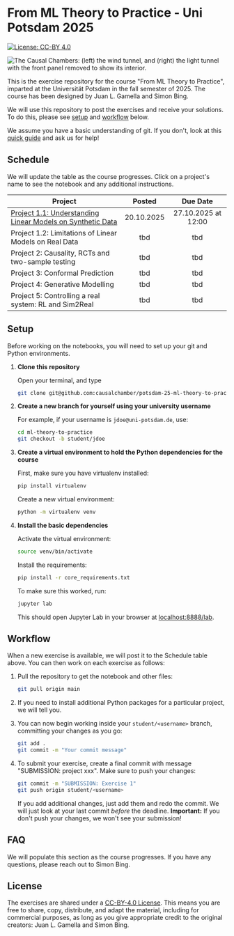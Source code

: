 # From ML Theory to Practice - Uni Potsdam 2025

[![License: CC-BY 4.0](https://img.shields.io/static/v1.svg?logo=creativecommons&logoColor=white&label=License&message=CC-BY%204.0&color=yellow)](https://creativecommons.org/licenses/by/4.0/)

![The Causal Chambers: (left) the wind tunnel, and (right) the light tunnel with the front panel removed to show its interior.](https://causalchamber.s3.eu-central-1.amazonaws.com/downloadables/the_chambers.jpg)

This is the exercise repository for the course "From ML Theory to Practice", imparted at the Universität Potsdam in the fall semester of 2025. The course has been designed by Juan L. Gamella and Simon Bing.

We will use this repository to post the exercises and receive your solutions. To do this, please see [setup](#setup) and [workflow](#workflow) below.

We assume you have a basic understanding of git. If you don't, look at this [quick guide](https://rogerdudler.github.io/git-guide/) and ask us for help!

## Schedule

We will update the table as the course progresses. Click on a project's name to see the notebook and any additional instructions.

| Project                                                                   | Posted     | Due Date            |
|---------------------------------------------------------------------------|:------------:|:---------------------:|
| [Project 1.1: Understanding Linear Models on Synthetic Data](project_11/) | 20.10.2025 | 27.10.2025 at 12:00 |
| Project 1.2: Limitations of Linear Models on Real Data                | tbd        | tbd                 |
| Project 2: Causality, RCTs and two-sample testing                     | tbd        | tbd                 |
| Project 3: Conformal Prediction                                       | tbd        | tbd                 |
| Project 4: Generative Modelling                                       | tbd        | tbd                 |
| Project 5: Controlling a real system: RL and Sim2Real                 | tbd        | tbd                 |


## Setup

Before working on the notebooks, you will need to set up your git and Python environments.

1. **Clone this repository**

    Open your terminal, and type
   ```bash
   git clone git@github.com:causalchamber/potsdam-25-ml-theory-to-practice
   ```

2. **Create a new branch for yourself using your university username**

    For example, if your username is `jdoe@uni-potsdam.de`, use:
   ```bash
   cd ml-theory-to-practice
   git checkout -b student/jdoe
   ```

4. **Create a virtual environment to hold the Python dependencies for the course**

   First, make sure you have virtualenv installed:
   ```bash
   pip install virtualenv
   ```
   
   Create a new virtual environment:
   ```bash
   python -m virtualenv venv
   ```

5. **Install the basic dependencies**
   
   Activate the virtual environment:
   ```bash
   source venv/bin/activate
   ```
   
   Install the requirements:
   ```bash
   pip install -r core_requirements.txt
   ```
   
   To make sure this worked, run:
   ```bash
   jupyter lab
   ```
   This should open Jupyter Lab in your browser at [localhost:8888/lab](http://localhost:8888/lab).

## Workflow

When a new exercise is available, we will post it to the Schedule table above. You can then work on each exercise as follows:

1. Pull the repository to get the notebook and other files:
   ```bash
   git pull origin main
   ```

2. If you need to install additional Python packages for a particular project, we will tell you.

3. You can now begin working inside your `student/<username>` branch, committing your changes as you go:
   ```bash
   git add .
   git commit -m "Your commit message"
   ```

4. To submit your exercise, create a final commit with message "SUBMISSION: project xxx". Make sure to push your changes:
   ```bash
   git commit -m "SUBMISSION: Exercise 1"
   git push origin student/<username>
   ```
   If you add additional changes, just add them and redo the commit. We will just look at your last commit _before_ the deadline.
   **Important:** If you don't push your changes, we won't see your submission!

## FAQ

We will populate this section as the course progresses. If you have any questions, please reach out to Simon Bing.


## License

The exercises are shared under a [CC-BY-4.0 License](https://creativecommons.org/licenses/by/4.0/). This means you are free to share, copy, distribute, and adapt the material, including for commercial purposes, as long as you give appropriate credit to the original creators: Juan L. Gamella and Simon Bing.
